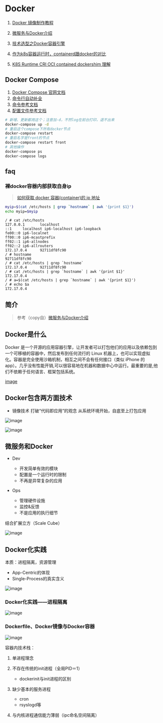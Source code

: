 # Docker

1. [Docker 镜像制作教程](make_image.md)
1. [微服务与Docker介绍](https://www.cnblogs.com/wintersun/p/5136385.html)
1. [技术选型之Docker容器引擎](https://segmentfault.com/a/1190000019462392)


1. [作为k8s容器运行时，containerd跟docker的对比](https://cloud.tencent.com/developer/article/1450788)
1. [K8S Runtime CRI OCI contained dockershim 理解](https://blog.csdn.net/u011563903/article/details/90743853)


## Docker Compose

1. [Docker Compose 官网文档](https://docs.docker.com/compose/)
1. [命令行自动补全](https://docs.docker.com/compose/completion/)
1. [命令参考文档](https://docs.docker.com/compose/reference/)
1. [配置文件参考文档](https://docs.docker.com/compose/compose-file/)

```bash
# 新增、更新都用这个；注意加-d，不然log在前台打印，退不出来
docker-compose up -d
# 重启这个compose下所有docker节点
docker-compose restart
# 重启名字是front的节点
docker-compose restart front
# 其他操作
docker-compose ps
docker-compose logs
```

## faq
### 裸docker容器内部获取自身ip
> [如何获取 docker 容器(container)的 ip 地址](https://blog.csdn.net/sannerlittle/article/details/77063800)
```bash
myip=$(cat /etc/hosts | grep `hostname` | awk '{print $1}')
echo myip=$myip
```

```
/ # cat /etc/hosts
127.0.0.1       localhost
::1     localhost ip6-localhost ip6-loopback
fe00::0 ip6-localnet
ff00::0 ip6-mcastprefix
ff02::1 ip6-allnodes
ff02::2 ip6-allrouters
172.17.0.4      92711df8fc90
/ # hostname
92711df8fc90
/ # cat /etc/hosts | grep `hostname`
172.17.0.4      92711df8fc90
/ # cat /etc/hosts | grep `hostname` | awk '{print $1}'
172.17.0.4
/ # a=$(cat /etc/hosts | grep `hostname` | awk '{print $1}')
/ # echo $a
172.17.0.4
```



## 简介

> 参考（copy自）[微服务与Docker介绍](https://www.cnblogs.com/wintersun/p/5136385.html)

## Docker是什么

Docker  是一个开源的应用容器引擎，让开发者可以打包他们的应用以及依赖包到一个可移植的容器中，然后发布到任何流行的 Linux  机器上，也可以实现虚拟化。容器是完全使用沙箱机制，相互之间不会有任何接口（类似 iPhone 的  app）。几乎没有性能开销,可以很容易地在机器和数据中心中运行。最重要的是,他们不依赖于任何语言、框架包括系统。

[image](./images/15172-20160116210746413-1972864801.png)

## Docker包含两方面技术

- 镜像技术
  打破“代码即应用”的观念
  从系统环境开始，自底至上打包应用 

![image](./images/15172-20160116210755257-769881740.png)

![image](./images/15172-20160116210759069-358860377.png)

## 微服务和Docker 

- Dev
  - 开发简单有效的模块 
  - 配置是一个运行时的限制
  - 不再是异常复杂的应用

- Ops
  - 管理硬件设施
  - 监控&反馈 
  - 不是应用的执行细节     


结合扩展立方（Scale   Cube）

![image](./images/15172-20160116210804147-2070334483.png)

## Docker化实践 

本质：进程隔离，资源管理

- App-Centric的体现
- Single-Process的真实含义 

![image](./images/15172-20160116210827366-19008453.png)

### Docker化实践——进程隔离

![image](./images/15172-20160116210856335-254572985.png)

### Dockerﬁle、Docker镜像与Docker容器

![image](./images/15172-20160116210909772-501577924.png)

容器内技术栈：

1. 单进程理念  

2. 不存在传统的init进程（全局PID＝1） 
    - dockerinit与init进程的区别
3. 缺少基本的服务进程
    - cron 
    - rsyslogd等
4. 与内核进程通信能力薄弱（ipc命名空间隔离）
